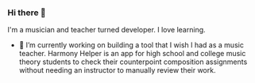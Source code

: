 ### Hi there 👋

I'm a musician and teacher turned developer. I love learning. 

- 🔭 I’m currently working on building a tool that I wish I had as a music teacher. Harmony Helper is an app for high school and college music theory students to check their counterpoint composition assignments without needing an instructor to manually review their work.

<!--
**chrisfrick/chrisfrick** is a ✨ _special_ ✨ repository because its `README.md` (this file) appears on your GitHub profile.

Here are some ideas to get you started:


- 🌱 I’m currently learning ...
- 👯 I’m looking to collaborate on ...
- 🤔 I’m looking for help with ...
- 💬 Ask me about ...
- 📫 How to reach me: ...
- 😄 Pronouns: ...
- ⚡ Fun fact: ...
-->
